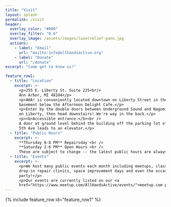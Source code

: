 ```yaml
---
title: "Visit"
layout: splash
permalink: /visit
header:
  overlay_color: "#000"
  overlay_filter: "0.6"
  overlay_image: /assets/images/laserrelief-pano.jpg
  actions:
    - label: "Email"
      url: "mailto:info@allhandsactive.org"
    - label: "Donate"
      url: "/donate"
excerpt: "Come get to know us!"

feature_row1:
  - title: "Location"
    excerpt: >-
      <p>255 E. Liberty St. Suite 225<br/>
      Ann Arbor, MI 48104</p>
      <p>AHA! is conveniently located downtown on Liberty Street in the
      basement below the Afternoon Delight Cafe.</p>
      <p>Enter by the double doors between Underground Sound and Nagomi Sushi
      on Liberty, then head downstairs! We're way in the back.</p>
      <p><b>Accessible entrance:</b><br />
      A door at ground level behind the building off the parking lot off N
      5th Ave leads to an elevator.</p>
  - title: "Public Hours"
    excerpt: >-
      **Thursday 6-8 PM** Repairsday <br />
      **Saturday 2-6 PM** Open Hours <br />
      These are subject to change -- the latest public hours are always on our <a href="https://www.meetup.com/AllHandsActive/events/">meetup.com page</a>
  - title: "Events"
    excerpt: >-
      <p>We host many public events each month including meetups, classes,
      drop-in repair clinics, space improvement days and even the occasional
      party!</p>
      <p>Our events are currently listed on our <a
      href="https://www.meetup.com/AllHandsActive/events/">meetup.com page</a>. Find one that interests you!</p>
---
```


{% include feature_row id="feature_row1" %}
